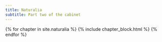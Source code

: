 ```yaml
---
title: Naturalia
subtitle: Part two of the cabinet
---
```

<section class="section p-0">
  <div class="columns is-multiline">
    {% for chapter in site.naturalia %}
      {% include chapter_block.html %}
    {% endfor %}
  </div>
</section>
